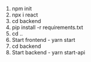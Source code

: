 1. npm init 
2. npx i react
3. cd backend
4. pip install -r requirements.txt
5. cd ..
6. Start frontend - yarn start
7. cd backend
8. Start backend - yarn start-api
